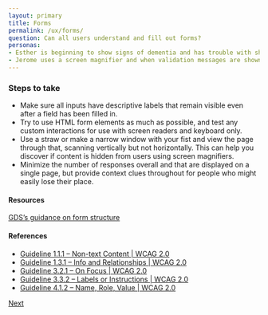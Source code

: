 ```yaml
---
layout: primary
title: Forms
permalink: /ux/forms/
question: Can all users understand and fill out forms?
personas:
- Esther is beginning to show signs of dementia and has trouble with short term memory loss, she needs context clues and instructions to stay visible on the screen or she loses her place. 
- Jerome uses a screen magnifier and when validation messages are shown off to the side he can easily miss them.
---
```


### Steps to take
- Make sure all inputs have descriptive labels that remain visible even after a field has been filled in.
- Try to use HTML form elements as much as possible, and test any custom interactions for use with screen readers and keyboard only.
- Use a straw or make a narrow window with your fist and view the page through that, scanning vertically but not horizontally. This can help you discover if content is hidden from users using screen magnifiers.
- Minimize the number of responses overall and that are displayed on a single page, but provide context clues throughout for people who might easily lose their place.

#### Resources
[GDS’s guidance on form structure](https://www.gov.uk/service-manual/design/form-structure)

#### References
- [Guideline 1.1.1 – Non-text Content \| WCAG 2.0](https://www.w3.org/WAI/WCAG20/quickref/#text-equiv-all)
- [Guideline 1.3.1 – Info and Relationships \| WCAG 2.0](https://www.w3.org/WAI/WCAG20/quickref/#content-structure-separation-programmatic)
- [Guideline 3.2.1 – On Focus \| WCAG 2.0](https://www.w3.org/WAI/WCAG20/quickref/?showtechniques=128%2C14&currentsidebar=%23col_overview#consistent-behavior-receive-focus)
- [Guideline 3.3.2 – Labels or Instructions \| WCAG 2.0](https://www.w3.org/WAI/WCAG20/quickref/#minimize-error-cues)
- [Guideline 4.1.2 – Name, Role, Value \| WCAG 2.0](https://www.w3.org/WAI/WCAG20/quickref/#ensure-compat-rsv)

<a class="usa-button button-next" href="{{ site.baseurl }}/ux/images/">
  Next <i class="fa fa-chevron-right" aria-hidden="true"></i>
</a>
